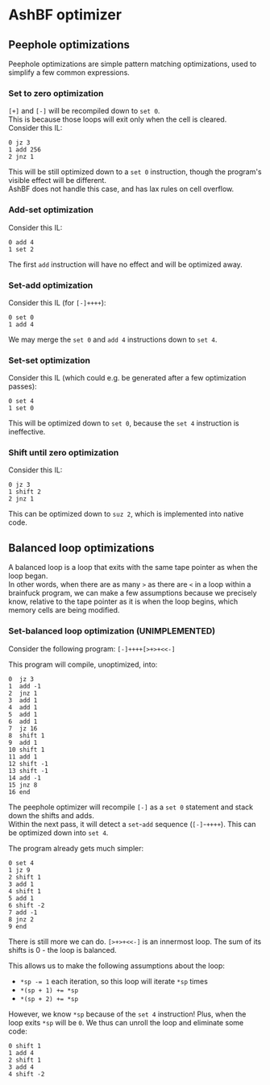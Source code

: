 # AshBF optimizer

## Peephole optimizations

Peephole optimizations are simple pattern matching optimizations, used to simplify a few common expressions.

### Set to zero optimization

`[+]` and `[-]` will be recompiled down to `set 0`.  
This is because those loops will exit only when the cell is cleared.  
Consider this IL:

```
0 jz 3
1 add 256
2 jnz 1
```

This will be still optimized down to a `set 0` instruction, though the program's visible effect will be different.  
AshBF does not handle this case, and has lax rules on cell overflow.

### Add-set optimization

Consider this IL:

```
0 add 4
1 set 2
```

The first `add` instruction will have no effect and will be optimized away.

### Set-add optimization

Consider this IL (for `[-]++++`):

```
0 set 0
1 add 4
```

We may merge the `set 0` and `add 4` instructions down to `set 4`.

### Set-set optimization

Consider this IL (which could e.g. be generated after a few optimization passes):

```
0 set 4
1 set 0
```

This will be optimized down to `set 0`, because the `set 4` instruction is ineffective.

### Shift until zero optimization

Consider this IL:

```
0 jz 3
1 shift 2
2 jnz 1
```

This can be optimized down to `suz 2`, which is implemented into native code.

## Balanced loop optimizations

A balanced loop is a loop that exits with the same tape pointer as when the loop began.  
In other words, when there are as many `>` as there are `<` in a loop within a brainfuck program, we can make a few assumptions because we precisely know, relative to the tape pointer as it is when the loop begins, which memory cells are being modified.

### Set-balanced loop optimization **(UNIMPLEMENTED)**

Consider the following program: `[-]++++[>+>+<<-]`

This program will compile, unoptimized, into:

```
0  jz 3
1  add -1
2  jnz 1
3  add 1
4  add 1
5  add 1
6  add 1
7  jz 16
8  shift 1
9  add 1
10 shift 1
11 add 1
12 shift -1
13 shift -1
14 add -1
15 jnz 8
16 end
```

The peephole optimizer will recompile `[-]` as a `set 0` statement and stack down the shifts and adds.  
Within the next pass, it will detect a `set`-`add` sequence (`[-]`-`++++`). This can be optimized down into `set 4`.

The program already gets much simpler:

```
0 set 4
1 jz 9
2 shift 1
3 add 1
4 shift 1
5 add 1
6 shift -2
7 add -1
8 jnz 2
9 end
```

There is still more we can do. `[>+>+<<-]` is an innermost loop. The sum of its shifts is 0 - the loop is balanced.  

This allows us to make the following assumptions about the loop:
- `*sp -= 1` each iteration, so this loop will iterate `*sp` times
- `*(sp + 1) += *sp`
- `*(sp + 2) += *sp`

However, we know `*sp` because of the `set 4` instruction! Plus, when the loop exits `*sp` will be `0`. We thus can unroll the loop and eliminate some code:

```
0 shift 1
1 add 4
2 shift 1
3 add 4
4 shift -2
```
